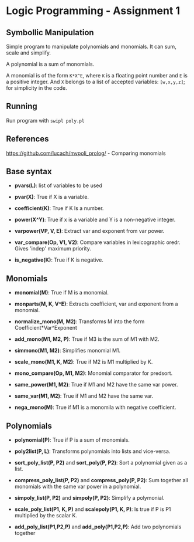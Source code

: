 # Logic Programming - Assignment 1

## Symbollic Manipulation

Simple program to manipulate polynomials and monomials. It can sum, scale and simplify.

A polynomial is a sum of monomials.

A monomial is of the form `K*X^E`, where `K` is a floating point number and `E` is a positive integer. And `X` belongs to a list of accepted variables: `[w,x,y,z]`; for simplicity in the code.

## Running
Run program with `swipl poly.pl`

## References

https://github.com/lucach/mvpoli_prolog/ - Comparing monomials

## Base syntax ##

 - **pvars(L)**: list of variables to be used

 - **pvar(X)**: True if X is a variable.
  
 - **coefficient(K)**: True if K Is a number.
  
 - **power(X^Y)**: True if x is a variable and Y is a non-negative integer.
 
 - **varpower(VP, V, E)**: Extract var and exponent from var power. 

 - **var_compare(Op, V1, V2)**: Compare variables in lexicographic oredr. Gives 'indep' maximum priority.

- **is_negative(K)**: True if K is negative.

## Monomials ##

 - **monomial(M)**: True if M is a monomial.
 
 - **monparts(M, K, V^E)**: Extracts coefficient, var and exponent from a monomial. 

 - **normalize_mono(M, M2)**: Transforms M into the form Coefficient*Var^Exponent

 - **add_mono(M1, M2, P)**: True if M3 is the sum of M1 with M2.

 - **simmono(M1, M2)**: Simplifies monomial M1.

 - **scale_mono(M1, K, M2)**: True if M2 is M1 multiplied by K.

 - **mono_compare(Op, M1, M2)**: Monomial comparator for predsort.

 - **same_power(M1, M2)**: True if M1 and M2 have the same var power.

 - **same_var(M1, M2)**: True if M1 and M2 have the same var.

 - **nega_mono(M)**: True if M1 is a monomila with negative coefficient. 

## Polynomials ##

 - **polynomial(P)**: True if P is a sum of monomials.

 - **poly2list(P, L)**: Transforms polynomials into lists and vice-versa. 

 - **sort_poly_list(P, P2)** and **sort_poly(P, P2)**: Sort a polynomial given as a list.

 - **compress_poly_list(P, P2)** and **compress_poly(P, P2)**: Sum together all monomials with the same var power in a polynomial.

 - **simpoly_list(P, P2)** and **simpoly(P, P2)**: Simplify a polymonial.
  
 - **scale_poly_list(P1, K, P)** and **scalepoly(P1, K, P)**: Is true if P is P1 multiplied by the scalar K.
  
 - **add_poly_list(P1,P2,P)** and **add_poly(P1,P2,P)**: Add two polynomials together
